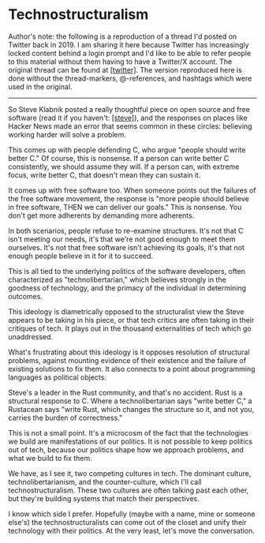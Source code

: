 
# Technostructuralism

Author's note: the following is a reproduction of a thread I'd posted
on Twitter back in 2019. I am sharing it here because Twitter has
increasingly locked content behind a login prompt and I'd like to be able
to refer people to this material without them having to have a Twitter/X
account. The original thread can be found at [\[twitter\]][twitter].
The version reproduced here is done without the thread-markers, @-references,
and hashtags which were used in the original.

---

So Steve Klabnik posted a really thoughtful piece on open source and free software
(read it if you haven't: [\[steve\]][steve]),
and the responses on places like Hacker News made an error that seems common in these
circles: believing working harder will solve a problem.

This comes up with people defending C, who argue "people should write better C." Of
course, this is nonsense. If a person can write better C consistently, we should
assume they will. If a person can, with extreme focus, write better C, that doesn't
mean they can sustain it.

It comes up with free software too. When someone points out the failures of the free
software movement, the response is "more people should believe in free software,
THEN we can deliver our goals." This is nonsense. You don't get more adherents by
demanding more adherents.

In both scenarios, people refuse to re-examine structures. It's not that C isn't
meeting our needs, it's that we're not good enough to meet them ourselves. It's not
that free software isn't achieving its goals, it's that not enough people believe in
it for it to succeed.

This is all tied to the underlying politics of the software developers, often
characterized as "technolibertarian," which believes strongly in the goodness of
technology, and the primacy of the individual in determining outcomes.

This ideology is diametrically opposed to the structuralist view the Steve appears to
be taking in his piece, or that tech critics are often taking in their critiques of
tech. It plays out in the thousand externalities of tech which go unaddressed.

What's frustrating about this ideology is it opposes resolution of structural problems,
against mounting evidence of their existence and the failure of existing solutions to
fix them. It also connects to a point about programming languages as political objects.

Steve's a leader in the Rust community, and that's no accident. Rust is a structural
response to C. Where a technolibertarian says "write better C," a Rustacean says
"write Rust, which changes the structure so it, and not you, carries the burden of
correctness."

This is not a small point. It's a microcosm of the fact that the technologies we build
are manifestations of our politics. It is not possible to keep politics out of tech,
because our politics shape how we approach problems, and what we build to fix them. 

We have, as I see it, two competing cultures in tech. The dominant culture,
technolibertarianism, and the counter-culture, which I'll call technostructuralism.
These two cultures are often talking past each other, but they're building systems
that match their perspectives.

I know which side I prefer. Hopefully (maybe with a name, mine or someone else's)
the technostructuralists can come out of the closet and unify their technology with
their politics. At the very least, let's move the conversation.

[twitter]: https://twitter.com/alilleybrinker/status/1113538427855757313
[steve]: https://words.steveklabnik.com/what-comes-after-open-source

